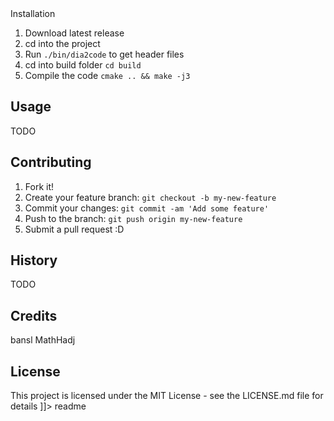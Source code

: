 <snippet>
  <content><![CDATA[
# ${1:PLT}

## Installation

1. Download latest release
2. cd into the project
2. Run `./bin/dia2code` to get header files
3. cd into build folder `cd build`
4. Compile the code `cmake .. && make -j3`

## Usage
TODO
## Contributing
1. Fork it!
2. Create your feature branch: `git checkout -b my-new-feature`
3. Commit your changes: `git commit -am 'Add some feature'`
4. Push to the branch: `git push origin my-new-feature`
5. Submit a pull request :D
## History
TODO
## Credits
bansl
MathHadj
## License
This project is licensed under the MIT License - see the LICENSE.md file for details
]]></content>
  <tabTrigger>readme</tabTrigger>
</snippet>
